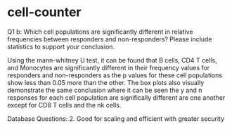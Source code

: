 # cell-counter
Q1 b: Which cell populations are significantly different in relative frequencies between responders and non-responders? Please include statistics to support your conclusion.

Using the mann-whitney U test, it can be found that B cells, CD4 T cells, and Monocytes are significantly different in their frequency values for responders and non-responders as the p values for these cell populations show less than 0.05 more than the other. The box plots also visually demonstrate the same conclusion where it can be seen the y and n responses for each cell population are significally different are one another except for CD8 T cells and the nk cells.

Database Questions:
2. Good for scaling and efficient with greater security

  



